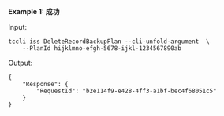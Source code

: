 **Example 1: 成功**

 

Input: 

```
tccli iss DeleteRecordBackupPlan --cli-unfold-argument  \
    --PlanId hijklmno-efgh-5678-ijkl-1234567890ab
```

Output: 
```
{
    "Response": {
        "RequestId": "b2e114f9-e428-4ff3-a1bf-bec4f68051c5"
    }
}
```

